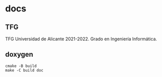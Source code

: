 # docs

## TFG

TFG Universidad de Alicante 2021-2022. Grado en Ingeniería Informática.

## doxygen

```
cmake -B build
make -C build doc
```

